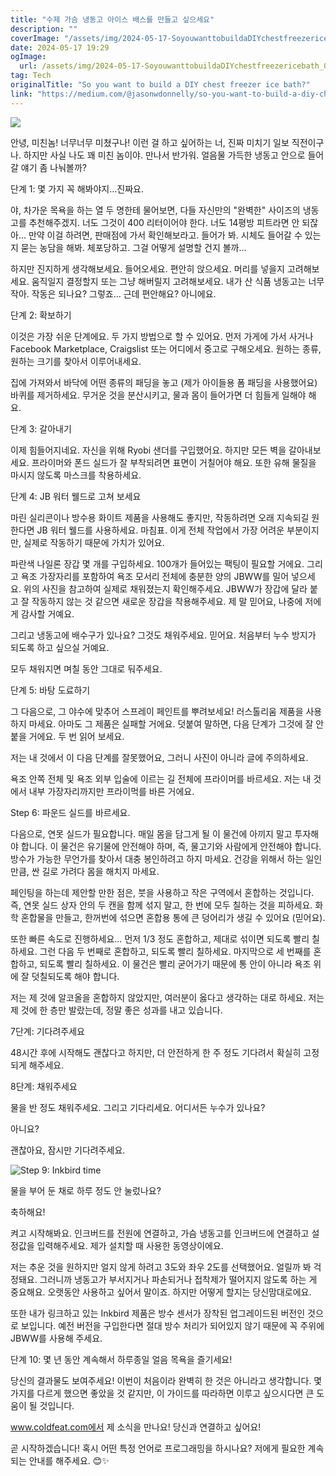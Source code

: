 ```yaml
---
title: "수제 가슴 냉동고 아이스 배스를 만들고 싶으세요"
description: ""
coverImage: "/assets/img/2024-05-17-SoyouwanttobuildaDIYchestfreezericebath_0.png"
date: 2024-05-17 19:29
ogImage:
  url: /assets/img/2024-05-17-SoyouwanttobuildaDIYchestfreezericebath_0.png
tag: Tech
originalTitle: "So you want to build a DIY chest freezer ice bath?"
link: "https://medium.com/@jasonwdonnelly/so-you-want-to-build-a-diy-chest-freezer-ice-bath-f2d8304adec3"
---
```


<img src="/assets/img/2024-05-17-SoyouwanttobuildaDIYchestfreezericebath_0.png" />

안녕, 미친놈! 너무너무 미쳤구나! 이런 걸 하고 싶어하는 너, 진짜 미치기 일보 직전이구나. 하지만 사실 나도 꽤 미친 놈이야. 만나서 반가워. 얼음물 가득한 냉동고 안으로 들어갈 얘기 좀 나눠볼까?

단계 1: 몇 가지 꼭 해봐야지…진짜요.

야, 차가운 목욕을 하는 열 두 명한테 물어보면, 다들 자신만의 "완벽한" 사이즈의 냉동고를 추천해주겠지. 너도 그것이 400 리터이어야 한다. 너도 14평방 피트라면 안 되잖아... 만약 이걸 하려면, 판매점에 가서 확인해보라고. 들어가 봐. 시체도 들어갈 수 있는지 묻는 농담을 해봐. 체포당하고. 그걸 어떻게 설명할 건지 볼까...

<div class="content-ad"></div>

하지만 진지하게 생각해보세요. 들어오세요. 편안히 앉으세요. 머리를 넣을지 고려해보세요. 움직일지 결정할지 또는 그냥 해버릴지 고려해보세요. 내가 산 식품 냉동고는 너무 작아. 작동은 되나요? 그렇죠... 근데 편안해요? 아니에요.

단계 2: 확보하기

이것은 가장 쉬운 단계에요. 두 가지 방법으로 할 수 있어요. 먼저 가게에 가서 사거나 Facebook Marketplace, Craigslist 또는 어디에서 중고로 구해오세요. 원하는 종류, 원하는 크기를 찾아서 이루어내세요.

집에 가져와서 바닥에 어떤 종류의 패딩을 놓고 (제가 아이들용 폼 패딩을 사용했어요) 바퀴를 제거하세요. 무거운 것을 분산시키고, 물과 몸이 들어가면 더 힘들게 일해야 해요.

<div class="content-ad"></div>

단계 3: 갈아내기

이제 힘들어지네요. 자신을 위해 Ryobi 샌더를 구입했어요. 하지만 모든 벽을 갈아내보세요. 프라이머와 폰드 실드가 잘 부착되려면 표면이 거칠어야 해요. 또한 유해 물질을 마시지 않도록 마스크를 착용하세요.

단계 4: JB 워터 웰드로 고쳐 보세요

마린 실리콘이나 방수용 화이트 제품을 사용해도 좋지만, 작동하려면 오래 지속되길 원한다면 JB 워터 웰드를 사용하세요. 마침표. 이게 전체 작업에서 가장 어려운 부분이지만, 실제로 작동하기 때문에 가치가 있어요.

<div class="content-ad"></div>

파란색 나일론 장갑 몇 개를 구입하세요. 100개가 들어있는 팩팅이 필요할 거에요. 그리고 욕조 가장자리를 포함하여 욕조 모서리 전체에 충분한 양의 JBWW를 밀어 넣으세요. 위의 사진을 참고하여 실제로 채워졌는지 확인해주세요. JBWW가 장갑에 달라 붙고 잘 작동하지 않는 것 같으면 새로운 장갑을 착용해주세요. 제 말 믿어요, 나중에 저에게 감사할 거예요.

그리고 냉동고에 배수구가 있나요? 그것도 채워주세요. 믿어요. 처음부터 누수 방지가 되도록 하고 싶으실 거예요.

모두 채워지면 며칠 동안 그대로 둬주세요.

단계 5: 바탕 도료하기

<div class="content-ad"></div>

그 다음으로, 그 야수에 맞추어 스프레이 페인트를 뿌려보세요! 러스톨리움 제품을 사용하지 마세요. 아마도 그 제품은 실패할 거에요. 덧붙여 말하면, 다음 단계가 그것에 잘 안붙을 거에요. 두 번 읽어 보세요.

저는 내 것에서 이 다음 단계를 잘못했어요, 그러니 사진이 아니라 글에 주의하세요.

욕조 안쪽 전체 및 욕조 외부 입술에 이르는 길 전체에 프라이머를 바르세요. 저는 내 것에서 내부 가장자리까지만 프라이먹를 바른 거에요.

Step 6: 파운드 실드를 바르세요.

<div class="content-ad"></div>

다음으로, 연못 실드가 필요합니다. 매일 몸을 담그게 될 이 물건에 아끼지 말고 투자해야 합니다. 이 물건은 유기물에 안전해야 하며, 즉, 물고기와 사람에게 안전해야 합니다. 방수가 가능한 무언가를 찾아서 대충 봉인하려고 하지 마세요. 건강을 위해서 하는 일인 만큼, 싼 길로 가려다 몸을 해치지 마세요.

페인팅을 하는데 제안할 만한 점은, 붓을 사용하고 작은 구역에서 혼합하는 것입니다. 즉, 연못 실드 상자 안의 두 캔을 함께 섞지 말고, 한 번에 모두 칠하는 것을 피하세요. 화학 혼합물을 만들고, 한꺼번에 섞으면 혼합용 통에 큰 덩어리가 생길 수 있어요 (믿어요).

또한 빠른 속도로 진행하세요… 먼저 1/3 정도 혼합하고, 제대로 섞이면 되도록 빨리 칠하세요. 그런 다음 두 번째로 혼합하고, 되도록 빨리 칠하세요. 마지막으로 세 번째를 혼합하고, 되도록 빨리 칠하세요. 이 물건은 빨리 굳어가기 때문에 통 안이 아니라 욕조 위에 잘 덧칠되도록 해야 합니다.

저는 제 것에 알코올을 혼합하지 않았지만, 여러분이 옳다고 생각하는 대로 하세요. 저는 제 것에 한 층만 발랐는데, 정말 좋은 성과를 내고 있습니다.

<div class="content-ad"></div>

7단계: 기다려주세요

48시간 후에 시작해도 괜찮다고 하지만, 더 안전하게 한 주 정도 기다려서 확실히 고정되게 해주세요.

8단계: 채워주세요

물을 반 정도 채워주세요. 그리고 기다리세요. 어디서든 누수가 있나요?

<div class="content-ad"></div>

아니요?

괜찮아요, 잠시만 기다려주세요.

![Step 9: Inkbird time](/assets/img/2024-05-17-SoyouwanttobuildaDIYchestfreezericebath_1.png)

<div class="content-ad"></div>

물을 부어 둔 채로 하루 정도 안 눌렀나요?

축하해요!

켜고 시작해봐요. 인크버드를 전원에 연결하고, 가슴 냉동고를 인크버드에 연결하고 설정값을 입력해주세요. 제가 설치할 때 사용한 동영상이에요.

저는 추운 것을 원하지만 얼지 않게 하려고 3도와 좌우 2도를 선택했어요. 얼릴까 봐 걱정돼요. 그러니까 냉동고가 부서지거나 파손되거나 접착제가 떨어지지 않도록 하는 게 중요해요. 오랫동안 사용하고 싶어서 말이죠. 하지만 어떻게 할지는 당신맘대로에요.

<div class="content-ad"></div>

또한 내가 링크하고 있는 Inkbird 제품은 방수 센서가 장착된 업그레이드된 버전인 것으로 보입니다. 예전 버전을 구입한다면 절대 방수 처리가 되어있지 않기 때문에 꼭 주위에 JBWW를 사용해 주세요.

단계 10: 몇 년 동안 계속해서 하루종일 얼음 목욕을 즐기세요!

당신의 결과물도 보여주세요! 이번이 처음이라 완벽히 한 것은 아니라고 생각합니다. 몇 가지를 다르게 했으면 좋았을 것 같지만, 이 가이드를 따라하면 이루고 싶으시다면 큰 도움이 될 것입니다.

www.coldfeat.com에서 제 소식을 만나요! 당신과 연결하고 싶어요!

<div class="content-ad"></div>

곧 시작하겠습니다! 혹시 어떤 특정 언어로 프로그래밍을 하시나요? 저에게 필요한 계속되는 안내를 해주세요. 😊✨
